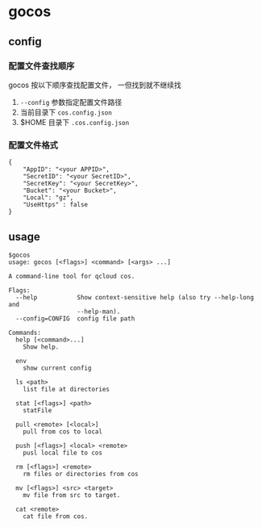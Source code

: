 # gocos

## config

### 配置文件查找顺序

gocos 按以下顺序查找配置文件， 一但找到就不继续找

1. `--config` 参数指定配置文件路径
2. 当前目录下 `cos.config.json`
3. $HOME 目录下 `.cos.config.json`

### 配置文件格式

```
{
    "AppID": "<your APPID>",
    "SecretID": "<your SecretID>",
    "SecretKey": "<your SecretKey>",
    "Bucket": "<your Bucket>",
    "Local": "gz",
    "UseHttps" : false
}

```

## usage

```
$gocos
usage: gocos [<flags>] <command> [<args> ...]

A command-line tool for qcloud cos.

Flags:
  --help           Show context-sensitive help (also try --help-long and
                   --help-man).
  --config=CONFIG  config file path

Commands:
  help [<command>...]
    Show help.

  env
    show current config

  ls <path>
    list file at directories

  stat [<flags>] <path>
    statFile

  pull <remote> [<local>]
    pull from cos to local

  push [<flags>] <local> <remote>
    pusl local file to cos

  rm [<flags>] <remote>
    rm files or directories from cos

  mv [<flags>] <src> <target>
    mv file from src to target.

  cat <remote>
    cat file from cos.
```
